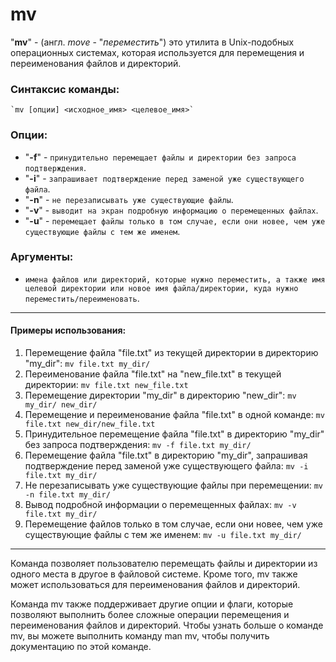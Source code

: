 # mv

"**mv**" - (англ. *move* - "*переместить*") это утилита в Unix-подобных операционных системах, которая используется для перемещения и переименования файлов и директорий.

### Синтаксис команды:
    `mv [опции] <исходное_имя> <целевое_имя>`

### Опции:
* "**-f**" - `принудительно перемещает файлы и директории без запроса подтверждения`.
* "**-i**" - `запрашивает подтверждение перед заменой уже существующего файла`.
* "**-n**" - `не перезаписывать уже существующие файлы`.
* "**-v**" - `выводит на экран подробную информацию о перемещенных файлах`.
* "**-u**" - `перемещает файлы только в том случае, если они новее, чем уже существующие файлы с тем же именем`.

### Аргументы:
* `имена файлов или директорий, которые нужно переместить, а также имя целевой директории или новое имя файла/директории, куда нужно переместить/переименовать`.

***

#### Примеры использования:
1. Перемещение файла "file.txt" из текущей директории в директорию "my_dir":
    `mv file.txt my_dir/`
2. Переименование файла "file.txt" на "new_file.txt" в текущей директории:
    `mv file.txt new_file.txt`
3. Перемещение директории "my_dir" в директорию "new_dir":
    `mv my_dir/ new_dir/`
4. Перемещение и переименование файла "file.txt" в одной команде:
    `mv file.txt new_dir/new_file.txt`
5. Принудительное перемещение файла "file.txt" в директорию "my_dir" без запроса подтверждения:
    `mv -f file.txt my_dir/`
6. Перемещение файла "file.txt" в директорию "my_dir", запрашивая подтверждение перед заменой уже существующего файла:
    `mv -i file.txt my_dir/`
7. Не перезаписывать уже существующие файлы при перемещении:
    `mv -n file.txt my_dir/`
8. Вывод подробной информации о перемещенных файлах:
    `mv -v file.txt my_dir/`
9. Перемещение файлов только в том случае, если они новее, чем уже существующие файлы с тем же именем:
    `mv -u file.txt my_dir/`

***

Команда позволяет пользователю перемещать файлы и директории из одного места в другое в файловой системе. Кроме того, mv также может использоваться для переименования файлов и директорий.

Команда mv также поддерживает другие опции и флаги, которые позволяют выполнить более сложные операции перемещения и переименования файлов и директорий. Чтобы узнать больше о команде mv, вы можете выполнить команду man mv, чтобы получить документацию по этой команде.